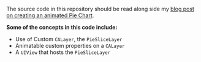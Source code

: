 The source code in this repository should be read along side my [blog post on creating an animated Pie Chart]().

__Some of the concepts in this code include:__

- Use of Custom `CALayer`, the `PieSliceLayer`
- Animatable custom properties on a `CALayer`
- A `UIView` that hosts the `PieSliceLayer`